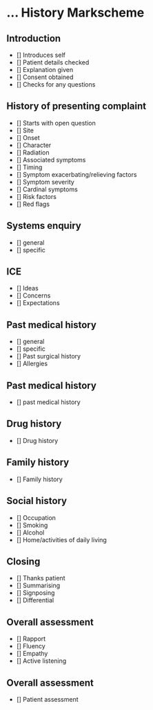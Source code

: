 # ... History Markscheme

## Introduction

- [] Introduces self
- [] Patient details checked
- [] Explanation given
- [] Consent obtained
- [] Checks for any questions

## History of presenting complaint

- [] Starts with open question
- [] Site
- [] Onset
- [] Character
- [] Radiation
- [] Associated symptoms
- [] Timing
- [] Symptom exacerbating/relieving factors
- [] Symptom severity
- [] Cardinal symptoms
- [] Risk factors
- [] Red flags

## Systems enquiry

- [] general
- [] specific

## ICE

- [] Ideas
- [] Concerns
- [] Expectations

## Past medical history

- [] general
- [] specific
- [] Past surgical history
- [] Allergies

## Past medical history

- [] past medical history

## Drug history
- [] Drug history

## Family history
- [] Family history

## Social history
- [] Occupation
- [] Smoking
- [] Alcohol
- [] Home/activities of daily living

## Closing
- [] Thanks patient
- [] Summarising
- [] Signposing
- [] Differential

## Overall assessment
- [] Rapport
- [] Fluency
- [] Empathy
- [] Active listening

## Overall assessment
- [] Patient assessment
